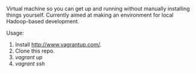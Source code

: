 Virtual machine so you can get up and running without manually
installing things yourself. Currently aimed at making an environment for
local Hadoop-based development.

Usage:

  1. Install http://www.vagrantup.com/.
  1. Clone this repo.
  1. *vagrant up*
  1. *vagrant ssh*

